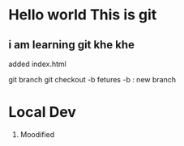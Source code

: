# Hello world This is git

## i am learning git khe khe

added index.html


git branch
git checkout -b fetures
-b : new branch


# Local Dev
1. Moodified
